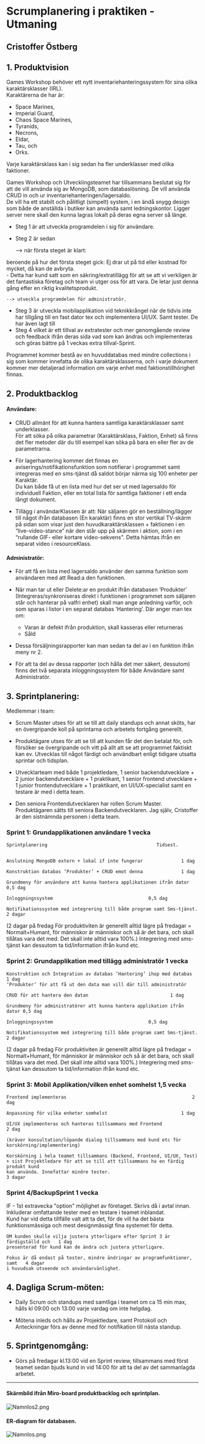 # Scrumplanering i praktiken - Utmaning

## Cristoffer Östberg

## 1. Produktvision 

Games Workshop behöver ett nytt inventariehanteringssystem för sina olika karaktärsklasser (IRL).  
Karaktärerna de har är:

- Space Marines,   
- Imperial Guard,  
- Chaos Space Marines,  
- Tyranids,  
- Necrons,  
- Eldar,  
- Tau, och  
- Orks.

Varje karaktärsklass kan i sig sedan ha fler underklasser med olika faktioner.

Games Workshop och Utvecklingsteamet har tillsammans beslutat sig för att de vill använda sig av MongoDB, som databaslösning. De vill använda CRUD in och ur inventariehanteringen/lagersaldo.  
De vill ha ett stabilt och pålitligt (simpelt) system, i en ändå snygg design som både de anställda i butiker kan använda samt ledningskontor. Ligger server nere skall den kunna lagras lokalt på deras egna server så länge.

* Steg 1 är att utveckla programdelen i sig för användare.
* Steg 2 är sedan



    --> när första steget är klart: 

beroende på hur det första steget gick: Ej drar ut på tid eller kostnad för mycket, då kan de avbryta.   
    	- Detta har kund satt som en säkring/extratillägg för att se att vi verkligen är det fantastiska företag och team vi utger oss för att vara. 
            De letar just denna gång efter en riktig kvalitetsprodukt.
    
    --> utveckla programdelen för administratör.

* Steg 3 är utveckla mobilapplikation vid teknikkrångel när de tidvis inte har tillgång till en fast dator tex och implementera UI/UX. Samt tester. De har även lagt till
* Steg 4 vilket är ett tillval av extratester och mer genomgående review och feedback ifrån deras sida vad som kan ändras och implementeras och göras bättre på 1 veckas extra tillval-Sprint.  


Programmet kommer bestå av en huvuddatabas med mindre collections i sig som kommer innefatta de olika karaktärsklasserna, och i varje dokument kommer mer detaljerad information om varje enhet med faktionstillhörighet finnas.


## 2. Produktbacklog 

#### Användare:

* CRUD allmänt för att kunna hantera samtliga karaktärsklasser samt underklasser.  
    För att söka på olika parametrar (Karaktärsklass, Faktion, Enhet) så finns det fler metoder där du till exempel kan söka på bara en eller fler av de parametrarna.  
     

* För lagerhantering kommer det finnas en aviserings/notifikationsfunktion som notifierar i programmet samt integreras med en sms-tjänst då saldot börjar närma sig 100 enheter per Karaktär.  
    Du kan både få ut en lista med hur det ser ut med lagersaldo för individuell Faktion, eller en total lista för samtliga faktioner i ett enda långt dokument. 
     

* Tillägg i användarKlassen är att: När säljaren gör en beställning/lägger till något ifrån databasen (En karaktär) finns en stor vertikal TV-skärm på sidan som visar just den huvudkaraktärsklassen + faktionen i en “live-video-stance” när den står upp på skärmen i aktion, som i en “rullande GIF- eller kortare video-sekvens". Detta hämtas ifrån en separat video i resourceKlass. 



#### Administratör:

* För att få en lista med lagersaldo använder den samma funktion som användaren med att Read:a den funktionen. 

* När man tar ut eller Delete:ar en produkt ifrån databasen ‘Produkter’ (Integreras/synkroniseras direkt i funktionen i programmet som säljaren står och hanterar på valfri enhet) skall man ange anledning varför, och som sparas i listor i en separat databas ‘Hantering’. Där anger man tex om:  

    * Varan är defekt ifrån produktion, skall kasseras eller returneras 
    * Såld 

* Dessa försäljningsrapporter kan man sedan ta del av i en funktion ifrån meny nr 2.
* För att ta del av dessa rapporter (och hålla det mer säkert, dessutom) finns det två separata inloggningssystem för både Användare samt Administratör.

## 3. Sprintplanering: 

Medlemmar i team:

* Scrum Master utses för att se till att daily standups och annat sköts, har en övergripande koll på sprintarna och arbetets fortgång generellt. 
* Produktägare utses för att se till att kunden får det den betalat för, och försöker se övergripande och vitt på allt att se att programmet faktiskt kan ev. Utvecklas till något färdigt och användbart enligt tidigare utsatta sprintar och tidsplan. 

* Utvecklarteam med både 1 projektledare, 1 senior backendutvecklare + 2 junior backendutvecklare + 1 praktikant, 1 senior frontend utvecklare + 1 junior frontendutvecklare + 1 praktikant, en UI/UX-specialist samt en testare är med i detta team.  

* Den seniora Frontendutvecklaren har rollen Scrum Master. Produktägaren sätts till seniora Backendutvecklaren. Jag själv, Cristoffer är den sistnämnda personen i detta team.



### Sprint 1: Grundapplikationen användare  				1 vecka
    Sprintplanering					                       Tidsest.


    Anslutning MongoDB extern + lokal if inte fungerar		        1 dag 

    Konstruktion databas ‘Produkter’ + CRUD emot denna		        1 dag 

    Grundmeny för användare att kunna hantera applikationen ifrån dator	0,5 dag 

    Inloggningssystem					                0,5 dag 

    Notifikationssystem med integrering till både program samt Sms-tjänst.	2 dagar

     
(2 dagar på fredag För produktiviten är generellt alltid lägre på fredagar 
= Normalt+Humant, för människor är människor och så är det bara, och skall tillåtas vara det med. 
Det skall inte alltid vara 100%.) 
Integrering med sms-tjänst kan dessutom ta tid/information ifrån kund etc. 

### Sprint 2: Grundapplikation med tillägg administratör 			1 vecka

    Konstruktion och Integration av databas ‘Hantering’ ihop med databas 	1 dag 
    ‘Produkter’ för att få ut den data man vill där till administratör 

    CRUD för att hantera den datan				                1 dag 

    Grundmeny för administratörer att kunna hantera applikation ifrån dator	0,5 dag 

    Inloggningssystem					                0,5 dag 

    Notifikationssystem med integrering till både program samt Sms-tjänst.	2 dagar 


(2 dagar på fredag För produktiviten är generellt alltid lägre på fredagar 
= Normalt+Humant, för människor är människor och så är det bara, och skall tillåtas vara det med. 
Det skall inte alltid vara 100%.) 
Integrering med sms-tjänst kan dessutom ta tid/information ifrån kund etc. 

### Sprint 3: Mobil Applikation/vilken enhet somhelst			1,5 vecka

    Frontend implementeras                                          	2 dag 

    Anpassning för vilka enheter somhelst			                1 dag 

    UI/UX implementeras och hanteras tillsammans med Frontend               2 dag  
    
    (kräver konsultation/löpande dialog tillsammans med kund etc för korskörning/implementering) 

    Korskörning i hela teamet tillsammans (Backend, Frontend, UI/UX, Test) 	 
    + sist Projektledare för att se till att tillsammans ha en färdig produkt kund  
    kan använda. Innefattar mindre tester.                                  3 dagar


### Sprint 4/BackupSprint					1 vecka

IF - 1st extravecka "option" möjlighet av företaget. Skrivs då i avtal innan. Inkluderar omfattande tester med en testare i teamet inblandat.  
Kund har vid detta tillfälle valt att ta det, för de vill ha det bästa funktionsmässiga och mest designmässigt fina systemet för detta.

    OM kunden skulle vilja justera ytterligare efter Sprint 3 är färdigställd och 	1 dag	 
    presenterad för kund kan de ändra och justera ytterligare.  

    Fokus är då endast på tester, mindre ändringar av programfunktioner, samt 	4 dagar 
    i huvudsak utseende och användarvänlighet. 





## 4. Dagliga Scrum-möten: 

* Daily Scrum och standups med samtliga i teamet om ca 15 min max, hålls kl 09:00 och 13:00 varje vardag om inte helgdag.

* Mötena inleds och hålls av Projektledare, samt Protokoll och Anteckningar förs av denne med för notifikation till nästa standup.

## 5. Sprintgenomgång: 

* Görs på fredagar kl.13:00 vid en Sprint review, tillsammans med först teamet sedan bjuds kund in vid 14:00 för att ta del av det sammanlagda arbetet.

--------------------------
#### Skärmbild ifrån Miro-board produktbacklog och sprintplan.

![Namnlos2.png](Namnlos2.png)

#### ER-diagram för databasen.

![Namnlos.png](Namnlos.png)
